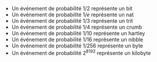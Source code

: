 
 - Un événement de probabilité $1/2$ représente un $\text{bit}$
  - Un événement de probabilité $1/e$ représente un $\text{nat}$
  - Un événement de probabilité $1/3$ représente un $\text{trit}$
  - Un événement de probabilité $1/4$ représente un $\text{crumb}$
  - Un événement de probabilité $1/10$ représente un $\text{hartley}$
  - Un événement de probabilité $1/16$ représente un $\text{nibble}$
  - Un événement de probabilité $1/256$ représente un $\text{byte}$
  - Un événement de probabilité $2^{8192}$ représente un $\text{kilobyte}$

